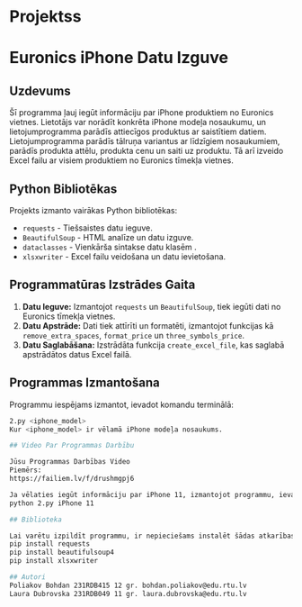 # Projektss

# Euronics iPhone Datu Izguve

## Uzdevums

Šī programma ļauj iegūt informāciju par iPhone produktiem no Euronics vietnes. Lietotājs var norādīt konkrēta iPhone modeļa nosaukumu, un lietojumprogramma parādīs attiecīgos produktus ar saistītiem datiem. Lietojumprogramma parādīs tālruņa variantus ar līdzīgiem nosaukumiem, parādīs produkta attēlu, produkta cenu un saiti uz produktu. Tā arī izveido Excel failu ar visiem produktiem no Euronics tīmekļa vietnes.

## Python Bibliotēkas

Projekts izmanto vairākas Python bibliotēkas:

- `requests` - Tiešsaistes datu ieguve.
- `BeautifulSoup` - HTML analīze un datu izguve.
- `dataclasses` - Vienkārša sintakse datu klasēm .
- `xlsxwriter` - Excel failu veidošana un datu ievietošana.

## Programmatūras Izstrādes Gaita

1. **Datu Ieguve:** Izmantojot `requests` un `BeautifulSoup`, tiek iegūti dati no Euronics tīmekļa vietnes.
2. **Datu Apstrāde:** Dati tiek attīrīti un formatēti, izmantojot funkcijas kā `remove_extra_spaces`, `format_price` un `three_symbols_price`.
3. **Datu Saglabāšana:** Izstrādāta funkcija `create_excel_file`, kas saglabā apstrādātos datus Excel failā.

## Programmas Izmantošana

Programmu iespējams izmantot, ievadot komandu terminālā:

```bash
2.py <iphone_model>
Kur <iphone_model> ir vēlamā iPhone modeļa nosaukums.

## Video Par Programmas Darbību

Jūsu Programmas Darbības Video
Piemērs:
https://failiem.lv/f/drushmgpj6

Ja vēlaties iegūt informāciju par iPhone 11, izmantojot programmu, ievadiet šādu komandu:
python 2.py iPhone 11

## Biblioteka

Lai varētu izpildīt programmu, ir nepieciešams instalēt šādas atkarības:
pip install requests
pip install beautifulsoup4
pip install xlsxwriter

## Autori
Poliakov Bohdan 231RDB415 12 gr. bohdan.poliakov@edu.rtu.lv
Laura Dubrovska 231RDB049 11 gr. laura.dubrovska@edu.rtu.lv

